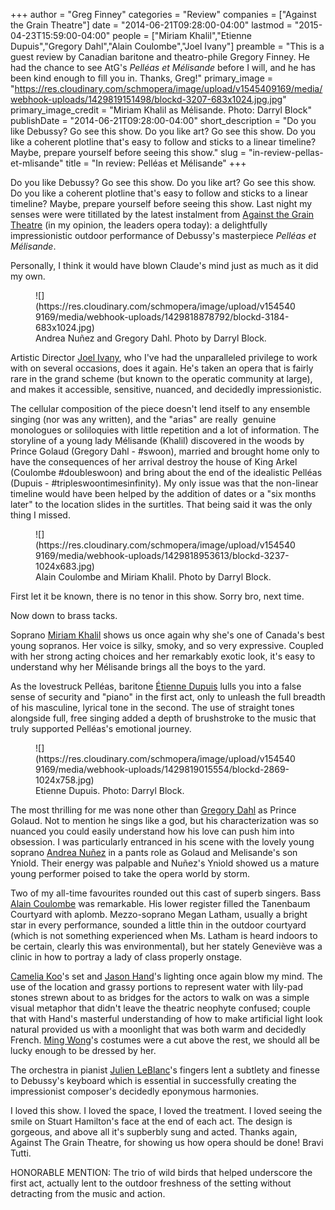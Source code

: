 +++
author = "Greg Finney"
categories = "Review"
companies = ["Against the Grain Theatre"]
date = "2014-06-21T09:28:00-04:00"
lastmod = "2015-04-23T15:59:00-04:00"
people = ["Miriam Khalil","Etienne Dupuis","Gregory Dahl","Alain Coulombe","Joel Ivany"]
preamble = "This is a guest review by Canadian baritone and theatro-phile Gregory Finney. He had the chance to see AtG's _Pelléas et Mélisande_ before I will, and he has been kind enough to fill you in. Thanks, Greg!"
primary_image = "https://res.cloudinary.com/schmopera/image/upload/v1545409169/media/webhook-uploads/1429819151498/blockd-3207-683x1024.jpg.jpg"
primary_image_credit = "Miriam Khalil as Mélisande. Photo: Darryl Block"
publishDate = "2014-06-21T09:28:00-04:00"
short_description = "Do you like Debussy? Go see this show. Do you like art? Go see this show. Do you like a coherent plotline that&#039;s easy to follow and sticks to a linear timeline? Maybe, prepare yourself before seeing this show."
slug = "in-review-pellas-et-mlisande"
title = "In review: Pelléas et Mélisande"
+++

Do you like Debussy? Go see this show. Do you like art? Go see this show. Do you like a coherent plotline that's easy to follow and sticks to a linear timeline? Maybe, prepare yourself before seeing this show.
Last night my senses were were titillated by the latest instalment from [Against the Grain Theatre](http://againstthegraintheatre.com/) (in my opinion, the leaders opera today): a delightfully impressionistic outdoor performance of Debussy's masterpiece _Pelléas et Mélisande_.

Personally, I think it would have blown Claude's mind just as much as it did my own.

<figure data-type="image">
![](https://res.cloudinary.com/schmopera/image/upload/v1545409169/media/webhook-uploads/1429818878792/blockd-3184-683x1024.jpg)
<figcaption> Andrea Nuñez and Gregory Dahl. Photo by Darryl Block.
</figcaption>
</figure>

Artistic Director [Joel Ivany](http://www.joelivany.com/index/welcome.html), who I've had the unparalleled privilege to work with on several occasions, does it again. He's taken an opera that is fairly rare in the grand scheme (but known to the operatic community at large), and makes it accessible, sensitive, nuanced, and decidedly impressionistic.

The cellular composition of the piece doesn't lend itself to any ensemble singing (nor was any written), and the "arias" are really  genuine monologues or soliloquies with little repetition and a lot of information. The storyline of a young lady Mélisande (Khalil) discovered in the woods by Prince Golaud (Gregory Dahl - #swoon), married and brought home only to have the consequences of her arrival destroy the house of King Arkel (Coulombe #doubleswoon) and bring about the end of the idealistic Pelléas (Dupuis - #tripleswoontimesinfinity). My only issue was that the non-linear timeline would have been helped by the addition of dates or a "six months later" to the location slides in the surtitles. That being said it was the only thing I missed.

<figure data-type="image">
![](https://res.cloudinary.com/schmopera/image/upload/v1545409169/media/webhook-uploads/1429818953613/blockd-3237-1024x683.jpg)
<figcaption>Alain Coulombe and Miriam Khalil. Photo by Darryl Block.
</figcaption>
</figure>

First let it be known, there is no tenor in this show. Sorry bro, next time.

Now down to brass tacks.

Soprano [Miriam Khalil](http://www.miriamkhalil.com/Home.html) shows us once again why she's one of Canada's best young sopranos. Her voice is silky, smoky, and so very expressive. Coupled with her strong acting choices and her remarkably exotic look, it's easy to understand why her Mélisande brings all the boys to the yard.

As the lovestruck Pelléas, baritone [Étienne Dupuis](http://www.ariamanagement.com/en/nos-artistes/etienne-dupuis-w/) lulls you into a false sense of security and "piano" in the first act, only to unleash the full breadth of his masculine, lyrical tone in the second. The use of straight tones alongside full, free singing added a depth of brushstroke to the music that truly supported Pelléas's emotional journey.

<figure data-type="image">
![](https://res.cloudinary.com/schmopera/image/upload/v1545409169/media/webhook-uploads/1429819015554/blockd-2869-1024x758.jpg)
<figcaption>Etienne Dupuis. Photo: Darryl Block.
</figcaption>
</figure>

The most thrilling for me was none other than [Gregory Dahl](http://www.gregorydahl.com/) as Prince Golaud. Not to mention he sings like a god, but his characterization was so nuanced you could easily understand how his love can push him into obsession. I was particularly entranced in his scene with the lovely young soprano [Andrea Nuñez](http://againstthegraintheatre.com/artists/533c48810082a28353000000) in a pants role as Golaud and Melisande's son Yniold. Their energy was palpable and Nuñez's Yniold showed us a mature young performer poised to take the opera world by storm.

Two of my all-time favourites rounded out this cast of superb singers. Bass [Alain Coulombe](http://www.alaincoulombe.com/) was remarkable. His lower register filled the Tanenbaum Courtyard with aplomb. Mezzo-soprano Megan Latham, usually a bright star in every performance, sounded a little thin in the outdoor courtyard (which is not something experienced when Ms. Latham is heard indoors to be certain, clearly this was environmental), but her stately Geneviève was a clinic in how to portray a lady of class properly onstage.

[Camelia Koo](http://www.catalysttcm.com/camelliakoo.html)'s set and [Jason Hand](http://www.jasonhandlighting.com/)'s lighting once again blow my mind. The use of the location and grassy portions to represent water with lily-pad stones strewn about to as bridges for the actors to walk on was a simple visual metaphor that didn't leave the theatric neophyte confused; couple that with Hand's masterful understanding of how to make artificial light look natural provided us with a moonlight that was both warm and decidedly French. [Ming Wong](http://www.mingwongdesign.com/)'s costumes were a cut above the rest, we should all be lucky enough to be dressed by her.

The orchestra in pianist [Julien LeBlanc](http://www.julienleblanc.com/)'s fingers lent a subtlety and finesse to Debussy's keyboard which is essential in successfully creating the impressionist composer's decidedly eponymous harmonies.

I loved this show. I loved the space, I loved the treatment. I loved seeing the smile on Stuart Hamilton's face at the end of each act. The design is gorgeous, and above all it's supberbly sung and acted. Thanks again, Against The Grain Theatre, for showing us how opera should be done! Bravi Tutti.

HONORABLE MENTION: The trio of wild birds that helped underscore the first act, actually lent to the outdoor freshness of the setting without detracting from the music and action.
